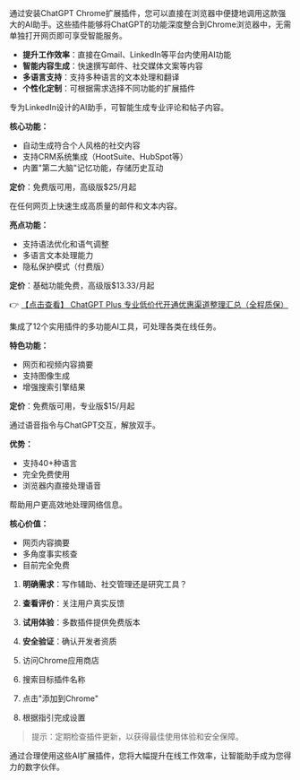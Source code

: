 
通过安装ChatGPT Chrome扩展插件，您可以直接在浏览器中便捷地调用这款强大的AI助手。这些插件能够将ChatGPT的功能深度整合到Chrome浏览器中，无需单独打开网页即可享受智能服务。


- **提升工作效率**：直接在Gmail、LinkedIn等平台内使用AI功能
- **智能内容生成**：快速撰写邮件、社交媒体文案等内容
- **多语言支持**：支持多种语言的文本处理和翻译
- **个性化定制**：可根据需求选择不同功能的扩展插件


专为LinkedIn设计的AI助手，可智能生成专业评论和帖子内容。

**核心功能：**
- 自动生成符合个人风格的社交内容
- 支持CRM系统集成（HootSuite、HubSpot等）
- 内置"第二大脑"记忆功能，存储历史互动

**定价**：免费版可用，高级版$25/月起

在任何网页上快速生成高质量的邮件和文本内容。

**亮点功能：**
- 支持语法优化和语气调整
- 多语言文本处理能力
- 隐私保护模式（付费版）

**定价**：基础功能免费，高级版$13.33/月起

👉 [【点击查看】 ChatGPT Plus 专业低价代开通优惠渠道整理汇总（全程质保）](https://bit.ly/DaiKai)

集成了12个实用插件的多功能AI工具，可处理各类在线任务。

**特色功能：**
- 网页和视频内容摘要
- 支持图像生成
- 增强搜索引擎结果

**定价**：免费版可用，专业版$15/月起

通过语音指令与ChatGPT交互，解放双手。

**优势：**
- 支持40+种语言
- 完全免费使用
- 浏览器内直接处理语音

帮助用户更高效地处理网络信息。

**核心价值：**
- 网页内容摘要
- 多角度事实核查
- 目前完全免费


1. **明确需求**：写作辅助、社交管理还是研究工具？
2. **查看评价**：关注用户真实反馈
3. **试用体验**：多数插件提供免费版本
4. **安全验证**：确认开发者资质


1. 访问Chrome应用商店
2. 搜索目标插件名称
3. 点击"添加到Chrome"
4. 根据指引完成设置

> 提示：定期检查插件更新，以获得最佳使用体验和安全保障。

通过合理使用这些AI扩展插件，您将大幅提升在线工作效率，让智能助手成为您得力的数字伙伴。
